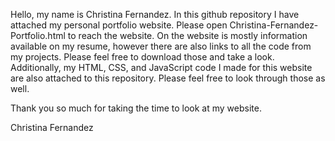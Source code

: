 Hello, my name is Christina Fernandez.
In this github repository I have attached my personal portfolio website. Please open Christina-Fernandez-Portfolio.html to reach the website.
On the website is mostly information available on my resume, however there are also links to all the code from my projects. Please feel free to download those and take a look.
Additionally, my HTML, CSS, and JavaScript code I made for this website are also attached to this repository. Please feel free to look through those as well. 

Thank you so much for taking the time to look at my website.

Christina Fernandez
